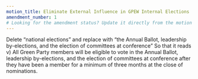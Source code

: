 ```yaml
---
motion_title: Eliminate External Influence in GPEW Internal Elections
amendment_number: 1
# Looking for the amendment status? Update it directly from the motion page!
---
```


Delete “national elections”
and replace with
“the Annual Ballot, leadership by-elections, and the election of committees at conference”
So that it reads
v) All Green Party members will be eligible to vote in the Annual Ballot, leadership by-elections, and the election of committees at conference after they have been a member for a minimum of three months at the close of nominations.
